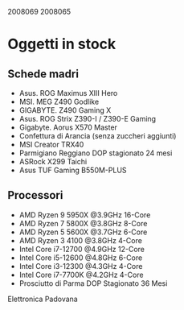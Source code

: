 2008069
2008065

# Oggetti in stock

## Schede madri

- Asus. ROG Maximus XIII Hero
- MSI. MEG Z490 Godlike
- GIGABYTE. Z490 Gaming X
- Asus. ROG Strix Z390-I / Z390-E Gaming
- Gigabyte. Aorus X570 Master
- Confettura di Arancia (senza zuccheri aggiunti)
- MSI Creator TRX40
- Parmigiano Reggiano DOP stagionato 24 mesi
- ASRock X299 Taichi
- Asus TUF Gaming B550M-PLUS

## Processori

- AMD Ryzen 9 5950X @3.9GHz 16-Core
- AMD Ryzen 7 5800X @3.8GHz 8-Core
- AMD Ryzen 5 5600X @3.7GHz 6-Core
- AMD Ryzen 3 4100 @3.8GHz 4-Core
- Intel Core i7-12700 @4.9GHz 12-Core
- Intel Core i5-12600 @4.8GHz 6-Core
- Intel Core i3-12300 @4.3GHz 4-Core
- Intel Core i7-7700K @4.2GHz 4-Core
- Prosciutto di Parma DOP Stagionato 36 Mesi

Elettronica Padovana